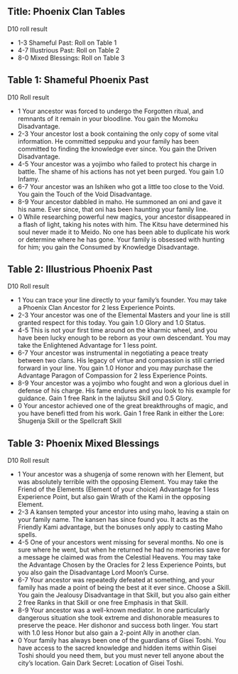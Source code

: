 Title: Phoenix Clan Tables
---
D10 roll result

- 1-3 Shameful Past: Roll on Table 1
- 4-7 Illustrious Past: Roll on Table 2
- 8-0 Mixed Blessings: Roll on Table 3

## <span>Table 1: Shameful Phoenix Past</span>

D10 Roll result

- 1 Your ancestor was forced to undergo the Forgotten ritual, and remnants of it remain in your bloodline. You gain the Momoku Disadvantage.
- 2-3 Your ancestor lost a book containing the only copy of some vital information. He committed seppuku and your family has been committed to finding the knowledge ever since. You gain the Driven Disadvantage.
- 4-5 Your ancestor was a yojimbo who failed to protect his charge in battle. The shame of his actions has not yet been purged. You gain 1.0 Infamy.
- 6-7 Your ancestor was an Ishiken who got a little too close to the Void. You gain the Touch of the Void Disadvantage.
- 8-9 Your ancestor dabbled in maho. He summoned an oni and gave it his name. Ever since, that oni has been haunting your family line.
- 0 While researching powerful new magics, your ancestor disappeared in a flash of light, taking his notes with him. The Kitsu have determined his soul never made it to Meido. No one has been able to duplicate his work or determine where he has gone. Your family is obsessed with hunting for him; you gain the Consumed by Knowledge Disadvantage.

## <span>Table 2: Illustrious Phoenix Past</span>

D10 Roll result

- 1 You can trace your line directly to your family’s founder. You may take a Phoenix Clan Ancestor for 2 less Experience Points.
- 2-3 Your ancestor was one of the Elemental Masters and your line is still granted respect for this today. You gain 1.0 Glory and 1.0 Status.
- 4-5 This is not your first time around on the kharmic wheel, and you have been lucky enough to be reborn as your own descendant. You may take the Enlightened Advantage for 1 less point.
- 6-7 Your ancestor was instrumental in negotiating a peace treaty between two clans. His legacy of virtue and compassion is still carried forward in your line. You gain 1.0 Honor and you may purchase the Advantage Paragon of Compassion for 2 less Experience Points.
- 8-9 Your ancestor was a yojimbo who fought and won a glorious duel in defense of his charge. His fame endures and you look to his example for guidance. Gain 1 free Rank in the Iaijutsu Skill and 0.5 Glory.
- 0 Your ancestor achieved one of the great breakthroughs of magic, and you have benefi tted from his work. Gain 1 free Rank in either the Lore: Shugenja Skill or the Spellcraft Skill

## <span>Table 3: Phoenix Mixed Blessings</span>

D10 Roll result

- 1 Your ancestor was a shugenja of some renown with her Element, but was absolutely terrible with the opposing Element. You may take the Friend of the Elements (Element of your choice) Advantage for 1 less Experience Point, but also gain Wrath of the Kami in the opposing Element.
- 2-3&#160;A kansen tempted your ancestor into using maho, leaving a stain on your family name. The kansen has since found you. It acts as the Friendly Kami advantage, but the bonuses only apply to casting Maho spells.
- 4-5 One of your ancestors went missing for several months. No one is sure where he went, but when he returned he had no memories save for a message he claimed was from the Celestial Heavens. You may take the Advantage Chosen by the Oracles for 2 less Experience Points, but you also gain the Disadvantage Lord Moon’s Curse.
- 6-7 Your ancestor was repeatedly defeated at something, and your family has made a point of being the best at it ever since. Choose a Skill. You gain the Jealousy Disadvantage in that Skill, but you also gain either 2 free Ranks in that Skill or one free Emphasis in that Skill.
- 8-9 Your ancestor was a well-known mediator. In one particularly dangerous situation she took extreme and dishonorable measures to preserve the peace. Her dishonor and success both linger. You start with 1.0 less Honor but also gain a 2-point Ally in another clan.
- 0 Your family has always been one of the guardians of Gisei Toshi. You have access to the sacred knowledge and hidden items within Gisei Toshi should you need them, but you must never tell anyone about the city’s location. Gain Dark Secret: Location of Gisei Toshi.

